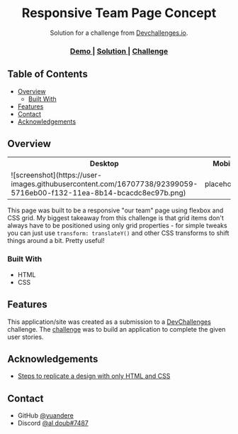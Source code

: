 <!-- Please update value in the {}  -->

<h1 align="center">Responsive Team Page Concept</h1>

<div align="center">
   Solution for a challenge from  <a href="http://devchallenges.io" target="_blank">Devchallenges.io</a>.
</div>

<div align="center">
  <h3>
    <a href="https://https://objective-lamarr-1e6f09.netlify.app/">
      Demo
    </a>
    <span> | </span>
    <a href="https://github.com/yuandere/My-team-page-challenge">
      Solution
    </a>
    <span> | </span>
    <a href="https://devchallenges.io/challenges/hhmesazsqgKXrTkYkt0U">
      Challenge
    </a>
  </h3>
</div>

<!-- TABLE OF CONTENTS -->

## Table of Contents

- [Overview](#overview)
  - [Built With](#built-with)
- [Features](#features)
- [Contact](#contact)
- [Acknowledgements](#acknowledgements)

<!-- OVERVIEW -->

## Overview
<table>
  <tr>
    <th>Desktop</th>
    <th>Mobile</th>
  </tr>
  <tr>
    <td>![screenshot](https://user-images.githubusercontent.com/16707738/92399059-5716eb00-f132-11ea-8b14-bcacdc8ec97b.png)</td>
    <td>placeholder</td>
  </tr>
</table>

This page was built to be a responsive "our team" page using flexbox and CSS grid. My biggest takeaway from this challenge is that grid items don't always have to be positioned using only grid properties - for simple tweaks you can just use `transform: translateY()` and other CSS transforms to shift things around a bit. Pretty useful!

### Built With

<!-- This section should list any major frameworks that you built your project using. Here are a few examples.-->

- HTML
- CSS

## Features

<!-- List the features of your application or follow the template. Don't share the figma file here :) -->

This application/site was created as a submission to a [DevChallenges](https://devchallenges.io/challenges) challenge. The [challenge](https://devchallenges.io/challenges/hhmesazsqgKXrTkYkt0U) was to build an application to complete the given user stories.


## Acknowledgements

<!-- This section should list any articles or add-ons/plugins that helps you to complete the project. This is optional but it will help you in the future. For exmpale -->

- [Steps to replicate a design with only HTML and CSS](https://devchallenges-blogs.web.app/how-to-replicate-design/)

## Contact

- GitHub [@yuandere](https://{github.com/yuandere})
- Discord [@al doub#7487](https://{discord.com})